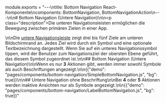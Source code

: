 module.exports = "---\ntitle: Bottom Navigation React-Komponente\ncomponents: BottomNavigation, BottomNavigationAction\n---\n\n# Bottom Navigation (Untere Navigation)\n\n<p class=\"description\">Die unteren Navigationsleisten ermöglichen die Bewegung zwischen primären Zielen in einer App.</p>\n\nDie [untere Navigationsleiste](https://material.io/design/components/bottom-navigation.html) zeigt drei bis fünf Ziele am unteren Bildschirmrand an. Jedes Ziel wird durch ein Symbol und eine optionale Textbezeichnung dargestellt. Wenn Sie auf ein unteres Navigationssymbol tippen, wird der Benutzer zum Navigationsziel der obersten Ebene geführt, das diesem Symbol zugeordnet ist.\n\n## Bottom Navigation (Untere Navigation)\n\nWenn es nur **3** Aktionen gibt, werden immer sowohl Symbole als auch Beschriftungen angezeigt.\n\n{{\"demo\": \"pages/components/bottom-navigation/SimpleBottomNavigation.js\", \"bg\": true}}\n\n## Untere Navigation ohne Beschriftung\n\nBei **4** oder **5** Aktionen werden inaktive Ansichten nur als Symbole angezeigt.\n\n{{\"demo\": \"pages/components/bottom-navigation/LabelBottomNavigation.js\", \"bg\": true}}"